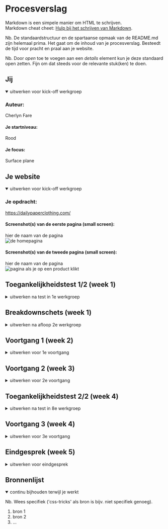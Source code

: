 # Procesverslag
Markdown is een simpele manier om HTML te schrijven.  
Markdown cheat cheet: [Hulp bij het schrijven van Markdown](https://github.com/adam-p/markdown-here/wiki/Markdown-Cheatsheet).

Nb. De standaardstructuur en de spartaanse opmaak van de README.md zijn helemaal prima. Het gaat om de inhoud van je procesverslag. Besteedt de tijd voor pracht en praal aan je website.

Nb. Door *open* toe te voegen aan een *details* element kun je deze standaard open zetten. Fijn om dat steeds voor de relevante stuk(ken) te doen.





## Jij

<details open>
  <summary>uitwerken voor kick-off werkgroep</summary>

  ### Auteur:
  Cherlyn Fare 

  #### Je startniveau:
  Rood 

  #### Je focus:
  Surface plane 
 
</details>





## Je website

<details open>
  <summary>uitwerken voor kick-off werkgroep</summary>

  ### Je opdracht:
  https://dailypaperclothing.com/

  #### Screenshot(s) van de eerste pagina (small screen): 
  hier de naam van de pagina  
  <img src="readme-images/homepagina.png" width="375px" alt="de homepagina">

  #### Screenshot(s) van de tweede pagina (small screen):
  hier de naam van de pagina  
  <img src="readme-images/detailpagina.png" width="375px" alt="pagina als je op een product klikt">
 
</details>



## Toegankelijkheidstest 1/2 (week 1)

<details>
  <summary>uitwerken na test in 1e werkgroep</summary>

  ### Bevindingen
  Lijst met je bevindingen die in de test naar voren kwamen

  #### Screenreader
  - De screenreader las de tekst snel voor
  - Benoemd eerst de aantal onderdelen die in de lijst staan en leest daarna de lijst items één voor één op
  - Leest eerst de naam van de lijst op, bv: tops en daarna alle linkjes die in de lijst staan 
  - Leest goed elk kopje, tekst element, naam item, prijs en andere elementen op de site voor

  Leest de alt tekst van een afbeelding
  
  <img src="readme-images/alt-tekst-lezen.png" width="375px" alt="voorbeeld van alt tekst lezen">

  #### Muis en Toetsenbord 
  - Je kan niet zonder te klikken op het scherm naar een ander onderdeel gaan, bv: van de navigatie naar de main content

  Je ziet waar je tabt 
  
   <img src="readme-images/tab-zichtbaar.png" width="375px" alt="voorbeeld dat de tab zichtbaar is">

  In de footer zie je niet op het scherm welke link geselecteerd is
  
  <img src="readme-images/footerbevinding.png" width="375px" alt="voorbeeld footer bevinding">

  Oplossing:
  Ook in de footer de tab zichtbaar maken 

  Je kan de lijst in de navigatie niet eerst bekijken, want je opent meteen de link 
  
  <img src="readme-images/link-items.png" width="375px" alt="voorbeeld link items wordt niet geopend">

  Oplossing:
  Als je op één van de navigatie list items komt wordt er aangegeven dat je het kan openen, zodat je de andere list items daarin kan zien.
  
 <img src="readme-images/link-items-open.png" width="375px" alt="voorbeeld link items oplossing">

  #### Motoriek (shocks, elastiekjes)
  Deze test heb ik niet uitgevoerd


  #### Visueel (brillen, contrast, kleurenblind, dark/light). 
  De gebruiker heeft de site getest met een bril die ervoor zorgt dat hij heel slecht en wazig ziet.

  - Hij ging best snel door te site
  - De teksten mogen in het algemeen donkerder

  Sommige teksten kon hij niet lezen door de tekstkleur zelf en achtergronden die gecombineerd waren met bepaalde tekstkleuren.
  
   <img src="readme-images/achtergrond-tekst-slecht-leesbaar.png" width="375px" alt="voorbeeld slecht leesbare tekst door achtergrond">

   <img src="readme-images/knop-slecht-leesbaar.png" width="375px" alt="voorbeeld slecht leesbare knop">
  
  Oplossing:
  De teskten op lichte achtergronden donkerder maken of een andere achtergrondkleur gebruiken

  Sommige teksten hadden een te kleine lettertype waardoor hij het helemaal niet kon lezen.
  
   <img src="readme-images/tekst-te-klein.png" width="375px" alt="voorbeeld slecht leesbare tekst door achtergrond">
  
  Oplossing:
  Een lettertype groote gebruiken die goed leesbaar is
  
</details>



## Breakdownschets (week 1)

<details>
  <summary>uitwerken na afloop 2e werkgroep</summary>

  ### de hele pagina: 
  <img src="readme-images/dummy-plaatje.jpg" width="375px" alt="breakdown van de hele pagina">

  ### dynamisch deel (bijv menu): 
  <img src="readme-images/dummy-plaatje.jpg" width="375px" alt="breakdown van een dynamisch deel">

  ### wellicht nog een dynamisch deel (bijv filter): 
  <img src="readme-images/dummy-plaatje.jpg" width="375px" alt="breakdown van nog een dynamisch deel">

</details>





## Voortgang 1 (week 2)

<details>
  <summary>uitwerken voor 1e voortgang</summary>

  ### Stand van zaken
  hier dit ging goed & dit was lastig (neem ook screenshots op van delen van je website en code)


  ### Agenda voor meeting
  samen met je groepje opstellen

  | student 1      | student 2          | student 3    | student 4        |
  | ---            | ---                | ---          | ---              |
  | dit bespreken  | en dit             | en ik dit    | en dan ik dat    |
  | en dat ook nog | dit als er tijd is | nog een punt | dit wil ik zeker |
  | ...            | ...                | ...          | ...              |


  ### Verslag van meeting
  hier na afloop snel de uitkomsten van de meeting vastleggen

  - punt 1
  - punt 2
  - nog een punt
  - ...

</details>





## Voortgang 2 (week 3)

<details>
  <summary>uitwerken voor 2e voortgang</summary>

  ### Stand van zaken
  hier dit ging goed & dit was lastig (neem ook screenshots op van delen van je website en code)


  ### Agenda voor meeting
  samen met je groepje opstellen

  | student 1      | student 2          | student 3    | student 4        |
  | ---            | ---                | ---          | ---              |
  | dit bespreken  | en dit             | en ik dit    | en dan ik dat    |
  | en dat ook nog | dit als er tijd is | nog een punt | dit wil ik zeker |
  | ...            | ...                | ...          | ...              |


  ### Verslag van meeting
  hier na afloop snel de uitkomsten van de meeting vastleggen

  - punt 1
  - punt 2
  - nog een punt
- ...

</details>





## Toegankelijkheidstest 2/2 (week 4)

<details>
  <summary>uitwerken na test in 8e werkgroep</summary>

  ### Bevindingen
  Lijst met je bevindingen die in de test naar voren kwamen (geef ook aan wat er verbeterd is):

  #### Screenreader
  Hier korte omschrijving (met indien nodig afbeeldingen)

  Hier een omschrijving van hoe het opgelost kan worden (met indien nodig afbeeldingen)


  #### Muis en Toetsenbord 
  Hier korte omschrijving (met indien nodig afbeeldingen)

  Hier een omschrijving van hoe het opgelost kan worden (met indien nodig afbeeldingen)


  #### Motoriek (shocks, elastiekjes)
  Hier korte omschrijving (met indien nodig afbeeldingen)

  Hier een omschrijving van hoe het opgelost kan worden (met indien nodig afbeeldingen)


  #### Visueel (brillen, contrast, kleurenblind, dark/light). 
  Hier korte omschrijving (met indien nodig afbeeldingen)

  Hier een omschrijving van hoe het opgelost kan worden (met indien nodig afbeeldingen)

</details>





## Voortgang 3 (week 4)

<details>
  <summary>uitwerken voor 3e voortgang</summary>

  ### Stand van zaken
  hier dit ging goed & dit was lastig (neem ook screenshots op van delen van je website en code)


  ### Agenda voor meeting
  samen met je groepje opstellen

  | student 1      | student 2          | student 3    | student 4        |
  | ---            | ---                | ---          | ---              |
  | dit bespreken  | en dit             | en ik dit    | en dan ik dat    |
  | en dat ook nog | dit als er tijd is | nog een punt | dit wil ik zeker |
  | ...            | ...                | ...          | ...              |


  ### Verslag van meeting
  hier na afloop snel de uitkomsten van de meeting vastleggen

  - punt 1
  - punt 2
  - nog een punt
  - ...

</details>





## Eindgesprek (week 5)

<details>
  <summary>uitwerken voor eindgesprek</summary>

  ### Je uitkomst - karakteristiek screenshots:
  <img src="readme-images/dummy-plaatje.jpg" width="375px" alt="uitomst opdracht 1">


  ### Dit ging goed/Heb ik geleerd: 
  Korte omschrijving met plaatjes

  <img src="readme-images/dummy-plaatje.jpg" width="375px" alt="top">


  ### Dit was lastig/Is niet gelukt:
  Korte omschrijving met plaatjes

  <img src="readme-images/dummy-plaatje.jpg" width="375px" alt="bummer">
</details>





## Bronnenlijst

<details open>
  <summary>continu bijhouden terwijl je werkt</summary>

  Nb. Wees specifiek ('css-tricks' als bron is bijv. niet specifiek genoeg).

  1. bron 1
  2. bron 2
  3. ...

</details>
